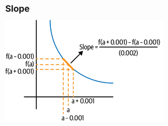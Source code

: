 # Slope

<div align="center">
  <img src="https://github.com/gauravgola96/dl_scratch/blob/fa3179e186ae71faf27b7b168ba3f3894759d65b/foundation/derivatives/dlfs_0104.png"/>
</div>

